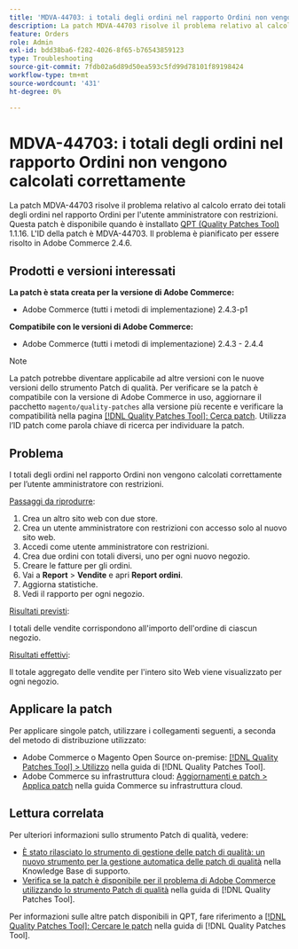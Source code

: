 ```yaml
---
title: 'MDVA-44703: i totali degli ordini nel rapporto Ordini non vengono calcolati correttamente'
description: La patch MDVA-44703 risolve il problema relativo al calcolo errato dei totali degli ordini nel rapporto Ordini per l'utente amministratore con restrizioni. Questa patch è disponibile quando è installato [Quality Patches Tool (QPT)](https://experienceleague.adobe.com/en/docs/commerce-operations/tools/quality-patches-tool/quality-patches-tool-to-self-serve-quality-patches) 1.1.16. L'ID della patch è MDVA-44703. Il problema è pianificato per essere risolto in Adobe Commerce 2.4.6.
feature: Orders
role: Admin
exl-id: bdd38ba6-f282-4026-8f65-b76543859123
type: Troubleshooting
source-git-commit: 7fdb02a6d89d50ea593c5fd99d78101f89198424
workflow-type: tm+mt
source-wordcount: '431'
ht-degree: 0%

---
```


# MDVA-44703: i totali degli ordini nel rapporto Ordini non vengono calcolati correttamente

La patch MDVA-44703 risolve il problema relativo al calcolo errato dei totali degli ordini nel rapporto Ordini per l&#39;utente amministratore con restrizioni. Questa patch è disponibile quando è installato [QPT (Quality Patches Tool)](https://experienceleague.adobe.com/en/docs/commerce-operations/tools/quality-patches-tool/quality-patches-tool-to-self-serve-quality-patches) 1.1.16. L&#39;ID della patch è MDVA-44703. Il problema è pianificato per essere risolto in Adobe Commerce 2.4.6.

## Prodotti e versioni interessati

**La patch è stata creata per la versione di Adobe Commerce:**

* Adobe Commerce (tutti i metodi di implementazione) 2.4.3-p1

**Compatibile con le versioni di Adobe Commerce:**

* Adobe Commerce (tutti i metodi di implementazione) 2.4.3 - 2.4.4

>[!NOTE]
>
>La patch potrebbe diventare applicabile ad altre versioni con le nuove versioni dello strumento Patch di qualità. Per verificare se la patch è compatibile con la versione di Adobe Commerce in uso, aggiornare il pacchetto `magento/quality-patches` alla versione più recente e verificare la compatibilità nella pagina [[!DNL Quality Patches Tool]: Cerca patch](https://experienceleague.adobe.com/en/docs/commerce-operations/tools/quality-patches-tool/quality-patches-tool-to-self-serve-quality-patches). Utilizza l’ID patch come parola chiave di ricerca per individuare la patch.

## Problema

I totali degli ordini nel rapporto Ordini non vengono calcolati correttamente per l’utente amministratore con restrizioni.

<u>Passaggi da riprodurre</u>:

1. Crea un altro sito web con due store.
1. Crea un utente amministratore con restrizioni con accesso solo al nuovo sito web.
1. Accedi come utente amministratore con restrizioni.
1. Crea due ordini con totali diversi, uno per ogni nuovo negozio.
1. Creare le fatture per gli ordini.
1. Vai a **Report** > **Vendite** e apri **Report ordini**.
1. Aggiorna statistiche.
1. Vedi il rapporto per ogni negozio.

<u>Risultati previsti</u>:

I totali delle vendite corrispondono all&#39;importo dell&#39;ordine di ciascun negozio.

<u>Risultati effettivi</u>:

Il totale aggregato delle vendite per l&#39;intero sito Web viene visualizzato per ogni negozio.

## Applicare la patch

Per applicare singole patch, utilizzare i collegamenti seguenti, a seconda del metodo di distribuzione utilizzato:

* Adobe Commerce o Magento Open Source on-premise: [[!DNL Quality Patches Tool] > Utilizzo](/help/tools/quality-patches-tool/usage.md) nella guida di [!DNL Quality Patches Tool].
* Adobe Commerce su infrastruttura cloud: [Aggiornamenti e patch > Applica patch](https://experienceleague.adobe.com/docs/commerce-cloud-service/user-guide/develop/upgrade/apply-patches.html) nella guida Commerce su infrastruttura cloud.

## Lettura correlata

Per ulteriori informazioni sullo strumento Patch di qualità, vedere:

* [È stato rilasciato lo strumento di gestione delle patch di qualità: un nuovo strumento per la gestione automatica delle patch di qualità](https://experienceleague.adobe.com/en/docs/commerce-operations/tools/quality-patches-tool/quality-patches-tool-to-self-serve-quality-patches) nella Knowledge Base di supporto.
* [Verifica se la patch è disponibile per il problema di Adobe Commerce utilizzando lo strumento Patch di qualità](/help/tools/quality-patches-tool/patches-available-in-qpt/check-patch-for-magento-issue-with-magento-quality-patches.md) nella guida di [!DNL Quality Patches Tool].

Per informazioni sulle altre patch disponibili in QPT, fare riferimento a [[!DNL Quality Patches Tool]: Cercare le patch](https://experienceleague.adobe.com/tools/commerce-quality-patches/index.html) nella guida di [!DNL Quality Patches Tool].
